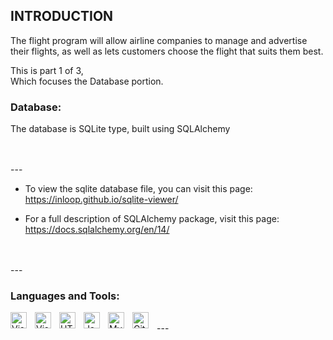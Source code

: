 INTRODUCTION
------------

The flight program will allow airline companies to manage and advertise their flights,
as well as lets customers choose the flight that suits them best.

This is part 1 of 3,\
Which focuses the Database portion.

### Database:
The database is SQLite type, built using SQLAlchemy

<br>
<br>
---


 * To view the sqlite database file, you can visit this page:
   https://inloop.github.io/sqlite-viewer/


 * For a full description of SQLAlchemy package, visit this page:
   https://docs.sqlalchemy.org/en/14/
<br>
<br>
---

### Languages and Tools:

[<img align="left" alt="Visual Studio Code" width="26px" style="padding-right:10px;" src="https://cdn.iconscout.com/icon/free/png-128/python-3629591-3032289.png" />][main_lang]
[<img align="left" alt="Visual Studio Code" width="26px" style="padding-right:10px;" src="https://img.stackshare.io/service/1839/q5uAkmy7.png" />][sqlalchemy]
[<img align="left" alt="HTML5" width="26px" src="https://cdn.jsdelivr.net/gh/devicons/devicon/icons/html5/html5-original.svg" style="padding-right:10px;" />][html]
[<img align="left" alt="JavaScript" width="26px" src="https://cdn.jsdelivr.net/gh/devicons/devicon/icons/javascript/javascript-original.svg" style="padding-right:10px;" />][javascript]
[<img align="left" alt="MySQL" width="26px" src="https://dl2.macupdate.com/images/icons256/63142.png?time=1618334949" style="padding-right:10px;" />][sqlite]
[<img align="left" alt="Git" width="26px" src="https://cdn.jsdelivr.net/gh/devicons/devicon/icons/git/git-original.svg" style="padding-right:10px;" />][github]

<br>
---



[main_lang]: https://www.python.org/

[html]: https://www.w3schools.com/html/

[javascript]: https://www.w3schools.com/js/

[sqlite]: https://www.sqlite.org/index.html

[github]: https://github.com/

[sqlalchemy]: https://docs.sqlalchemy.org/en/14/

